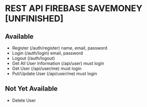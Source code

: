 # REST API FIREBASE SAVEMONEY [UNFINISHED]

## Available

- Register (/auth/register) name, email, password
- Login (/auth/login) email, password
- Logout (/auth/logout)
- Get All User Information (/api/user) must login
- Get User (/api/user/me) must login
- Put/Update User (/api/user/me) must login

## Not Yet Available

- Delete User
